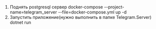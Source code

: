 ﻿1) Поднять postgresql сервер
    docker-compose --project-name=telegram_server --file=docker-compose.yml up -d
2) Запустить приложение(нужно выполнить в папке Telegram.Server)
    dotnet run